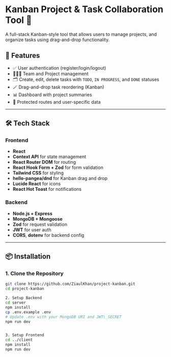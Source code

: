 # Kanban Project \& Task Collaboration Tool 🧩

A full-stack Kanban-style tool that allows users to manage projects, and organize tasks using drag-and-drop functionality.

## 🚀 Features

* ✅ User authentication (register/login/logout)
* 🧑‍🤝‍🧑 Team and Project management
* 🗂️ Create, edit, delete tasks with `TODO`, `IN PROGRESS`, and `DONE` statuses
* 🪄 Drag-and-drop task reordering (Kanban)
* 📊 Dashboard with project summaries
* 🔐 Protected routes and user-specific data

---

## 🛠️ Tech Stack

### Frontend

* **React**
* **Context API** for state management
* **React Router DOM** for routing
* **React Hook Form + Zod** for form validation
* **Tailwind CSS** for styling
* **hello-pangea/dnd** for Kanban drag and drop
* **Lucide React** for icons
* **React Hot Toast** for notifications

### Backend

* **Node.js + Express**
* **MongoDB + Mongoose**
* **Zod** for request validation
* **JWT** for user auth
* **CORS**, **dotenv** for backend config

---

## 📦 Installation

### 1\. Clone the Repository

```bash
git clone https://github.com/ZiaulKhan/project-kanban.git
cd project-kanban

2. Setup Backend
cd server
npm install
cp .env.example .env
# Update .env with your MongoDB URI and JWT\_SECRET
npm run dev


3. Setup Frontend
cd ../client
npm install
npm run dev





